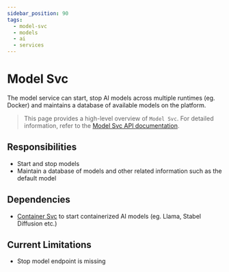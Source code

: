 ```yaml
---
sidebar_position: 90
tags:
  - model-svc
  - models
  - ai
  - services
---
```


# Model Svc

The model service can start, stop AI models across multiple runtimes (eg. Docker) and maintains a database of available models on the platform.

> This page provides a high-level overview of `Model Svc`. For detailed information, refer to the [Model Svc API documentation](/docs/openorch/start-default-model).

## Responsibilities

- Start and stop models
- Maintain a database of models and other related information such as the default model

## Dependencies

- [Container Svc](/docs/built-in-services/container-svc) to start containerized AI models (eg. Llama, Stabel Diffusion etc.)

## Current Limitations

- Stop model endpoint is missing
